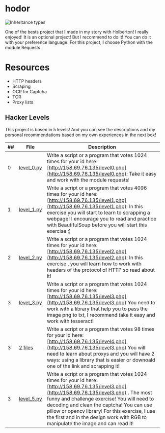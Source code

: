 # hodor

![Inheritance types](https://s3.amazonaws.com/intranet-projects-files/holbertonschool-higher-level_programming+/261/giphy_hodor.gif)

One of the bests project that I made in my story with Holberton! I really enjoyed!
It is an optional project! But I recommend to do it! You can do it with your preference language. For this project, I choose Python with the module Requests

# Resources

* HTTP headers
* Scraping
* OCR for Captcha
* TOR
* Proxy lists

## Hacker Levels

This project is based in 5 levels! And you can see the descriptions and my personal recommendations based on my own experiences in the next box!

##|File|Description
---|---|---
0|[level_0.py](./level_0/level_0.py)|Write a script or a program that votes 1024 times for your id here: [http://158.69.76.135/level0.php](http://158.69.76.135/level0.php): Take it easy and work with the module requests!
1|[level_1.py](./level_1/level_1.py)|Write a script or a program that votes 4096 times for your id here: [http://158.69.76.135/level1.php](http://158.69.76.135/level1.php): In this exercise you will start to learn to scrapping a webpage! I encourage you to read and practice with BeautifulSoup before you will start this exercise ;)
2|[level_2.py](./level_2/level_2.py)|Write a script or a program that votes 1024 times for your id here: [http://158.69.76.135/level2.php](http://158.69.76.135/level2.php): In this exercise , you will learn how to work with headers of the protocol of HTTP so read about it!
3|[level_3.py](./level_3/level_3.py)|Write a script or a program that votes 1024 times for your id here: [http://158.69.76.135/level3.php](http://158.69.76.135/level3.php) You need to work with a library that help you to pass the image png to txt, I recommend take it easy and work with tesseract!
3|[2 files](./level_4)|Write a script or a program that votes 98 times for your id here: [http://158.69.76.135/level4.php](http://158.69.76.135/level3.php) You will need to learn about proxys and you will have 2 ways: using a library that is easier or downoald one of the link and scrapping it!
3|[level_5.py](./level_5/level_5.py)|Write a script or a program that votes 1024 times for your id here: [http://158.69.76.135/level3.php](http://158.69.76.135/level3.php) . The most funny and challenge exercise! You will need to decoding and clean the captcha! You can use pillow or opencv library! For this exercise, I use the first and in the design work with RGB to manipulate the image and can read it!
